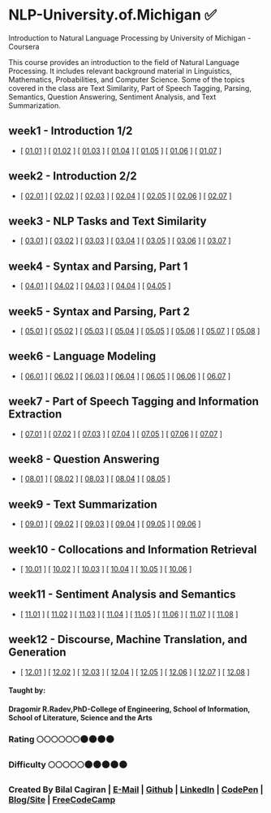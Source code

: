 # NLP-University.of.Michigan :white_check_mark:
Introduction to Natural Language Processing by University of Michigan - Coursera

This course provides an introduction to the field of Natural Language Processing. It includes relevant background material in Linguistics, Mathematics, Probabilities, and Computer Science. Some of the topics covered in the class are Text Similarity, Part of Speech Tagging, Parsing, Semantics, Question Answering, Sentiment Analysis, and Text Summarization.         

## week1 - Introduction 1/2
* [ [01.01](http://web.eecs.umich.edu/~radev/coursera-slides/nlpintro_co3_01.01_DR_Edit.pdf) ]
[ [01.02](http://web.eecs.umich.edu/~radev/coursera-slides/nlpintro_co3_01.02_DR_Edit.pdf) ]
[ [01.03](http://web.eecs.umich.edu/~radev/coursera-slides/nlpintro_co3_01.03_DR_Edit.pdf) ]
[ [01.04](http://web.eecs.umich.edu/~radev/coursera-slides/nlpintro_co3_01.04_DR_Edit.pdf) ]
[ [01.05](http://web.eecs.umich.edu/~radev/coursera-slides/nlpintro_co3_01.05_DR_Edit.pdf) ]
[ [01.06](http://web.eecs.umich.edu/~radev/coursera-slides/nlpintro_co3_01.06_DR_Edit.pdf) ]
[ [01.07](http://web.eecs.umich.edu/~radev/coursera-slides/nlpintro_co3_01.07_DR_Edit.pdf) ]

## week2 - Introduction 2/2
* [ [02.01](http://web.eecs.umich.edu/~radev/coursera-slides/nlpintro_co3_02.01_DR_Edit.pdf) ]
[ [02.02](http://web.eecs.umich.edu/~radev/coursera-slides/nlpintro_co3_02.02_DR_Edit.pdf) ]
[ [02.03](http://web.eecs.umich.edu/~radev/coursera-slides/nlpintro_co2_02.03_DR_Edit.pdf) ]
[ [02.04](http://web.eecs.umich.edu/~radev/coursera-slides/nlpintro_co2_02.04_DR_Edit.pdf) ]
[ [02.05](http://web.eecs.umich.edu/~radev/coursera-slides/nlpintro_co2_02.05_DR_Edit.pdf) ]
[ [02.06](http://web.eecs.umich.edu/~radev/coursera-slides/nlpintro_co3_02.06_DR_Edit.pdf) ]
[ [02.07](http://web.eecs.umich.edu/~radev/coursera-slides/nlpintro_co3_02.07_DR_Edit.pdf) ]

## week3 - NLP Tasks and Text Similarity
* [ [03.01](http://web.eecs.umich.edu/~radev/coursera-slides/nlpintro_co2_03.01_DR_Edit.pdf) ]
[ [03.02](http://web.eecs.umich.edu/~radev/coursera-slides/nlpintro_co2_03.02_DR_Edit.pdf) ]
[ [03.03](http://web.eecs.umich.edu/~radev/coursera-slides/nlpintro_co2_03.03_DR_Edit.pdf) ]
[ [03.04](http://web.eecs.umich.edu/~radev/coursera-slides/nlpintro_co2_03.04_DR_Edit.pdf) ]
[ [03.05](http://web.eecs.umich.edu/~radev/coursera-slides/nlpintro_co3_03.05_DR_Edit.pdf) ]
[ [03.06](http://web.eecs.umich.edu/~radev/coursera-slides/nlpintro_co3_03.06_DR_Edit.pdf) ]
[ [03.07](http://web.eecs.umich.edu/~radev/coursera-slides/nlpintro_co3_03.07_DR_Edit.pdf) ]

## week4 - Syntax and Parsing, Part 1
* [ [04.01](http://web.eecs.umich.edu/~radev/coursera-slides/nlpintro_co4_04.01_DR_Edit.pdf) ]
[ [04.02](http://web.eecs.umich.edu/~radev/coursera-slides/nlpintro_co5_04.02_DR_Edit.pdf) ]
[ [04.03](http://web.eecs.umich.edu/~radev/coursera-slides/nlpintro_co5_04.03_DR_Edit.pdf) ]
[ [04.04](http://web.eecs.umich.edu/~radev/coursera-slides/nlpintro_co5_04.04_DR_Edit.pdf) ]
[ [04.05](http://web.eecs.umich.edu/~radev/coursera-slides/nlpintro_co5_04.05_DR_Edit.pdf) ]

## week5 - Syntax and Parsing, Part 2
* [ [05.01](http://web.eecs.umich.edu/~radev/coursera-slides/nlpintro_co1_05.01_DR_Edit.pdf) ]
[ [05.02](http://web.eecs.umich.edu/~radev/coursera-slides/nlpintro_co1_05.02_DR_Edit.pdf) ]
[ [05.03](http://web.eecs.umich.edu/~radev/coursera-slides/nlpintro_co1_05.03_DR_Edit.pdf) ]
[ [05.04](http://web.eecs.umich.edu/~radev/coursera-slides/nlpintro_co1_05.04_DR_Edit.pdf) ]
[ [05.05](http://web.eecs.umich.edu/~radev/coursera-slides/nlpintro_co5_05.05_DR_Edit.pdf) ]
[ [05.06](http://web.eecs.umich.edu/~radev/coursera-slides/nlpintro_co5_05.06_DR_Edit.pdf) ]
[ [05.07](http://web.eecs.umich.edu/~radev/coursera-slides/nlpintro_co5_05.07_DR_Edit.pdf) ]
[ [05.08](http://web.eecs.umich.edu/~radev/coursera-slides/nlpintro_co5_05.08_DR_Edit.pdf) ]

## week6 - Language Modeling
* [ [06.01](http://web.eecs.umich.edu/~radev/coursera-slides/nlpintro_co6_06.01_DR_Edit.pdf) ]
[ [06.02](http://web.eecs.umich.edu/~radev/coursera-slides/nlpintro_co6_06.02_DR_Edit.pdf) ]
[ [06.03](http://web.eecs.umich.edu/~radev/coursera-slides/nlpintro_co6_06.03_DR_Edit.pdf) ]
[ [06.04](http://web.eecs.umich.edu/~radev/coursera-slides/nlpintro_co6_06.04_DR_Edit.pdf) ]
[ [06.05](http://web.eecs.umich.edu/~radev/coursera-slides/nlpintro_co6_06.05_DR_Edit.pdf) ]
[ [06.06](http://web.eecs.umich.edu/~radev/coursera-slides/nlpintro_co6_06.06_DR_Edit.pdf) ]
[ [06.07](http://web.eecs.umich.edu/~radev/coursera-slides/nlpintro_co8_06.07_DR_Edit.pdf) ]

## week7 - Part of Speech Tagging and Information Extraction
* [ [07.01](http://web.eecs.umich.edu/~radev/coursera-slides/nlpintro_co6_07.01_DR_Edit.pdf) ]
[ [07.02](http://web.eecs.umich.edu/~radev/coursera-slides/nlpintro_co6_07.02_DR_Edit.pdf) ]
[ [07.03](http://web.eecs.umich.edu/~radev/coursera-slides/nlpintro_co6_07.03_DR_Edit.pdf) ]
[ [07.04](http://web.eecs.umich.edu/~radev/coursera-slides/nlpintro_co6_07.04_DR_Edit.pdf) ]
[ [07.05](http://web.eecs.umich.edu/~radev/coursera-slides/nlpintro_co6_07.05_DR_Edit.pdf) ]
[ [07.06](http://web.eecs.umich.edu/~radev/coursera-slides/nlpintro_co6_07.06_DR_Edit.pdf) ]
[ [07.07](http://web.eecs.umich.edu/~radev/coursera-slides/nlpintro_co6_07.07_DR_Edit.pdf) ]

## week8 - Question Answering
* [ [08.01](http://web.eecs.umich.edu/~radev/coursera-slides/nlpintro_co7_08.01_DR_Edit.pdf) ]
[ [08.02](http://web.eecs.umich.edu/~radev/coursera-slides/nlpintro_co7_08.02_DR_Edit.pdf) ]
[ [08.03](http://web.eecs.umich.edu/~radev/coursera-slides/nlpintro_co7_08.03_DR_Edit.pdf) ]
[ [08.04](http://web.eecs.umich.edu/~radev/coursera-slides/nlpintro_co7_08.04_DR_Edit.pdf) ]
[ [08.05](http://web.eecs.umich.edu/~radev/coursera-slides/nlpintro_co7_08.05_DR_Edit.pdf) ]

## week9 - Text Summarization
* [ [09.01](http://web.eecs.umich.edu/~radev/coursera-slides/nlpintro_co7_09.01_DR_Edit.pdf) ]
[ [09.02](http://web.eecs.umich.edu/~radev/coursera-slides/nlpintro_co7_09.02_DR_Edit.pdf) ]
[ [09.03](http://web.eecs.umich.edu/~radev/coursera-slides/nlpintro_co7_09.03_DR_Edit.pdf) ]
[ [09.04](http://web.eecs.umich.edu/~radev/coursera-slides/nlpintro_co7_09.04_DR_Edit.pdf) ]
[ [09.05](http://web.eecs.umich.edu/~radev/coursera-slides/nlpintro_co7_09.05_DR_Edit.pdf) ]
[ [09.06](http://web.eecs.umich.edu/~radev/coursera-slides/nlpintro_co7_09.06_DR_Edit.pdf) ]

## week10 - Collocations and Information Retrieval
* [ [10.01](http://web.eecs.umich.edu/~radev/coursera-slides/nlpintro_co7_10.01_DR_Edit.pdf) ]
[ [10.02](http://web.eecs.umich.edu/~radev/coursera-slides/nlpintro_co7_10.02_DR_Edit.pdf) ]
[ [10.03](http://web.eecs.umich.edu/~radev/coursera-slides/nlpintro_co7_10.03_DR_Edit.pdf) ]
[ [10.04](http://web.eecs.umich.edu/~radev/coursera-slides/nlpintro_co7_10.04_DR_Edit.pdf) ]
[ [10.05](http://web.eecs.umich.edu/~radev/coursera-slides/nlpintro_co7_10.05_DR_Edit.pdf) ]
[ [10.06](http://web.eecs.umich.edu/~radev/coursera-slides/nlpintro_co7_10.06_DR_Edit.pdf) ]

## week11 - Sentiment Analysis and Semantics
* [ [11.01](http://web.eecs.umich.edu/~radev/coursera-slides/nlpintro_co7_11.01_DR_Edit.pdf) ]
[ [11.02](http://web.eecs.umich.edu/~radev/coursera-slides/nlpintro_co7_11.02_DR_Edit.pdf) ]
[ [11.03](http://web.eecs.umich.edu/~radev/coursera-slides/nlpintro_co7_11.03_DR_Edit.pdf) ]
[ [11.04](http://web.eecs.umich.edu/~radev/coursera-slides/nlpintro_co7_11.04_DR_Edit.pdf) ]
[ [11.05](http://web.eecs.umich.edu/~radev/coursera-slides/nlpintro_co7_11.05_DR_Edit.pdf) ]
[ [11.06](http://web.eecs.umich.edu/~radev/coursera-slides/nlpintro_co7_11.06_DR_Edit.pdf) ]
[ [11.07](http://web.eecs.umich.edu/~radev/coursera-slides/nlpintro_co7_11.07_DR_Edit.pdf) ]
[ [11.08](http://web.eecs.umich.edu/~radev/coursera-slides/nlpintro_co7_11.08_DR_Edit.pdf) ]

## week12 - Discourse, Machine Translation, and Generation
* [ [12.01](http://web.eecs.umich.edu/~radev/coursera-slides/nlpintro_co8_12.01_DR_Edit.pdf) ]
[ [12.02](http://web.eecs.umich.edu/~radev/coursera-slides/nlpintro_co8_12.02_DR_Edit.pdf) ]
[ [12.03](http://web.eecs.umich.edu/~radev/coursera-slides/nlpintro_co8_12.03_DR_Edit.pdf) ]
[ [12.04](http://web.eecs.umich.edu/~radev/coursera-slides/nlpintro_co8_12.04_DR_Edit.pdf) ]
[ [12.05](http://web.eecs.umich.edu/~radev/coursera-slides/nlpintro_co8_12.05_DR_Edit.pdf) ]
[ [12.06](http://web.eecs.umich.edu/~radev/coursera-slides/nlpintro_co8_12.06_DR_Edit.pdf) ]
[ [12.07](http://web.eecs.umich.edu/~radev/coursera-slides/nlpintro_co8_12.07_DR_Edit.pdf) ]
[ [12.08](http://web.eecs.umich.edu/~radev/coursera-slides/nlpintro_co8_12.08_DR_Edit.pdf) ]

#### Taught by: 
#### Dragomir R.Radev,PhD-College of Engineering, School of Information, School of Literature, Science and the Arts

### Rating :full_moon::full_moon::full_moon::full_moon::full_moon::full_moon::new_moon::new_moon::new_moon::new_moon:
### Difficulty :full_moon::full_moon::full_moon::full_moon::full_moon::new_moon::new_moon::new_moon::new_moon::new_moon:

### Created By Bilal Cagiran | [E-Mail](mailto:bcagiran@hotmail.com) | [Github](https://github.com/extwiii/) | [LinkedIn](https://linkedin.com/in/bilalcagiran) | [CodePen](http://codepen.io/extwiii/) | [Blog/Site](http://bilalcagiran.com) | [FreeCodeCamp](https://www.freecodecamp.com/extwiii) 
